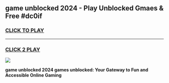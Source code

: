 
## game unblocked 2024 - Play Unblocked Gmaes & Free #dc0if
<h3>
<a href="https://premium.freeplayer.one?title=game_unblocked_2024&ref=03M">CLICK TO PLAY</a></h3>
<hr>

<h3>
<a href="https://premium.freeplayer.one?title=game_unblocked_2024&ref=03M">CLICK 2 PLAY</a>
  
</h3>

<a href="https://premium.freeplayer.one?title=game_unblocked_2024&ref=03M"><img src="https://clearcache.store/games.png"></a>


**game unblocked 2024 games unblocked: Your Gateway to Fun and Accessible Online Gaming**
